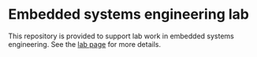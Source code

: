 # Embedded systems engineering lab

This repository is provided to support lab work in embedded systems engineering.
See the [lab page](http://hesabu.net/cm0605/assets/ra/L03.pdf) for more details.
